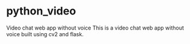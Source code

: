 # python_video
Video chat web app without voice 
This is a video chat web app without voice built using cv2 and flask.
